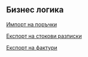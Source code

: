## Бизнес логика

[Импорт на поръчки](./import-orders/index.md)

[Експорт на стокови разписки](./export-despatch-advice/index.md)

[Експорт на фактури](./export-invoices/index.md)
